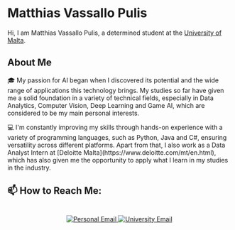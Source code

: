 # Matthias Vassallo Pulis
Hi, I am Matthias Vassallo Pulis, a determined student at the <a href="https://www.um.edu.mt/" target="_blank">University of Malta</a>.

## About Me
<p>🎓 My passion for AI began when I discovered its potential and the wide range of applications this technology brings. My studies so far have given me a solid foundation in a variety of technical fields, especially in Data Analytics, Computer Vision, Deep Learning and Game AI, which are considered to be my main personal interests.</p>

<p>💻 I'm constantly improving my skills through hands-on experience with a variety of programming languages, such as Python, Java and C#, ensuring versatility across different platforms. Apart from that, I also work as a Data Analyst Intern at [Deloitte Malta](https://www.deloitte.com/mt/en.html), which has also given me the opportunity to apply what I learn in my studies in the industry.</p>

## 📫 How to Reach Me:

<div align="center">
    <br>
    <a href="mailto:mvassallopulis@gmail.com">
        <img src="https://img.shields.io/badge/Email-mvassallopulis@gmail.com-red?style=for-the-badge&logo=gmail&logoColor=white" alt="Personal Email">
    </a>
    <a href="mailto:matthias.vassallo-pulis.22@um.edu.mt">
        <img src="https://img.shields.io/badge/University%20Email-matthias.vassallo-pulis.22@um.edu.mt-red?style=for-the-badge&logo=gmail&logoColor=white" alt="University Email">
    </a>
</div>

<!--
**Matthias-VP-UoM/Matthias-VP-UoM** is a ✨ _special_ ✨ repository because its `README.md` (this file) appears on your GitHub profile.

Here are some ideas to get you started:

- 🔭 I’m currently working on ...
- 🌱 I’m currently learning ...
- 👯 I’m looking to collaborate on ...
- 🤔 I’m looking for help with ...
- 💬 Ask me about ...
- 📫 How to reach me: ...
- 😄 Pronouns: ...
- ⚡ Fun fact: ...
-->
